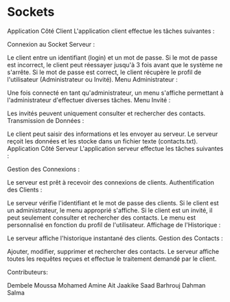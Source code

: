 # Sockets

Application Côté Client
L'application client effectue les tâches suivantes :

Connexion au Socket Serveur :

Le client entre un identifiant (login) et un mot de passe.
Si le mot de passe est incorrect, le client peut réessayer jusqu'à 3 fois avant que le système ne s'arrête.
Si le mot de passe est correct, le client récupère le profil de l'utilisateur (Administrateur ou Invité).
Menu Administrateur :

Une fois connecté en tant qu'administrateur, un menu s'affiche permettant à l'administrateur d'effectuer diverses tâches.
Menu Invité :

Les invités peuvent uniquement consulter et rechercher des contacts.
Transmission de Données :

Le client peut saisir des informations et les envoyer au serveur.
Le serveur reçoit les données et les stocke dans un fichier texte (contacts.txt).
Application Côté Serveur
L'application serveur effectue les tâches suivantes :

Gestion des Connexions :

Le serveur est prêt à recevoir des connexions de clients.
Authentification des Clients :

Le serveur vérifie l'identifiant et le mot de passe des clients.
Si le client est un administrateur, le menu approprié s'affiche.
Si le client est un invité, il peut seulement consulter et rechercher des contacts. Le menu est personnalisé en fonction du profil de l'utilisateur.
Affichage de l'Historique :

Le serveur affiche l'historique instantané des clients.
Gestion des Contacts :

Ajouter, modifier, supprimer et rechercher des contacts.
Le serveur affiche toutes les requêtes reçues et effectue le traitement demandé par le client.

Contributeurs:

Dembele Moussa
Mohamed Amine Ait Jaakike
Saad Barhrouj
Dahman Salma
